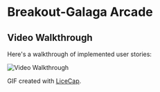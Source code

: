 # Breakout-Galaga Arcade


## Video Walkthrough

Here's a walkthrough of implemented user stories:

<img src='breakoutDemo1.gif' title='Video Walkthrough' width='' alt='Video Walkthrough' />

GIF created with [LiceCap](http://www.cockos.com/licecap/).
